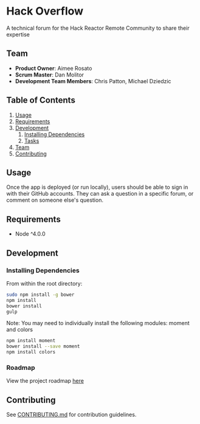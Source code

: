 # Hack Overflow

A technical forum for the Hack Reactor Remote Community to share their expertise

## Team

  - __Product Owner__: Aimee Rosato
  - __Scrum Master__: Dan Molitor
  - __Development Team Members__: Chris Patton, Michael Dziedzic

## Table of Contents

1. [Usage](#Usage)
1. [Requirements](#requirements)
1. [Development](#development)
    1. [Installing Dependencies](#installing-dependencies)
    1. [Tasks](#tasks)
1. [Team](#team)
1. [Contributing](#contributing)

## Usage

Once the app is deployed (or run locally), users should be able to sign in with their GitHub accounts.  They can ask a question in a specific forum, or comment on someone else's question.

## Requirements

- Node ^4.0.0


## Development

### Installing Dependencies

From within the root directory:

```sh
sudo npm install -g bower
npm install
bower install
gulp
```

Note: You may need to individually install the following modules: moment and colors
```sh
npm install moment
bower install --save moment
npm install colors
```

### Roadmap

View the project roadmap [here](LINK_TO_PROJECT_ISSUES)


## Contributing

See [CONTRIBUTING.md](CONTRIBUTING.md) for contribution guidelines.
